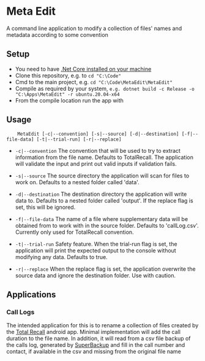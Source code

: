 # Meta Edit
A command line application to modify a collection of files' names and metadata according to some convention

## Setup

  * You need to have [.Net Core installed on your machine](https://docs.microsoft.com/en-us/dotnet/core/install/)
  * Clone this repository, e.g. to `cd "C:\Code"`
  * Cmd to the main project, e.g. `cd "C:\Code\MetaEdit\MetaEdit"`
  * Compile as required by your system, `e.g. dotnet build -c Release -o "C:\Apps\MetaEdit" -r ubuntu.20.04-x64`
  * From the compile location run the app with 

## Usage

```
    MetaEdit [-c|--convention] [-s|--source] [-d|--destination] [-f|--file-data] [-t|--trial-run] [-r|--replace]
```

  * `-c|--convention` 
  The convention that will be used to try to extract information from the file name. Defaults to TotalRecall. The application will validate the input and print out valid inputs if validation fails.

  * `-s|--source` 
  The source directory the application will scan for files to work on. Defaults to a nested folder called 'data'.

  * `-d|--destination` 
  The destination directory the application will write data to. Defaults to a nested folder called 'output'. If the replace flag is set, this will be ignored.

  * `-f|--file-data` 
  The name of a file where supplementary data will be obtained from to work with in the source folder. Defaults to 'callLog.csv'. Currently only used for TotalRecall convention.

  * `-t|--trial-run` 
  Safety feature. When the trial-run flag is set, the application will print the expected output to the console without modifying any data. Defaults to true.

  * `-r|--replace` 
  When the replace flag is set, the application overwrite the source data and ignore the destination folder. Use with caution.


## Applications

### Call Logs
The intended application for this is to rename a collection of files created by the [Total Recall](https://play.google.com/store/apps/details?id=com.killermobile.totalrecall&hl=en_GB&gl=US) android app. Minimal implementation will add the call duration to the file name. In addition, it will read from a csv file backup of the calls log, generated by [SuperBackup](https://play.google.com/store/apps/details?id=com.greenchills.superbackup&hl=en_GB&gl=US) and fill in the call number and contact, if available in the csv and missing from the original file name

